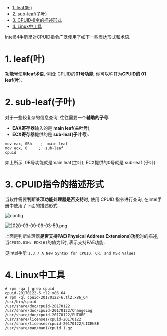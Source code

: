 
<!-- @import "[TOC]" {cmd="toc" depthFrom=1 depthTo=6 orderedList=false} -->

<!-- code_chunk_output -->

- [1. leaf(叶)](#1-leaf叶)
- [2. sub-leaf(子叶)](#2-sub-leaf子叶)
- [3. CPUID指令的描述形式](#3-cpuid指令的描述形式)
- [4. Linux中工具](#4-linux中工具)

<!-- /code_chunk_output -->

Intel64手册里对CPUID指令广泛使用了如下一些表达形式和术语. 

# 1. leaf(叶)

**功能号**使用**leaf术语**, 例如: CPUID的**01号功能**, 你可以称其为**CPUID的 01 leaf(叶**). 

# 2. sub-leaf(子叶)

对于一些较复杂的信息查询, 往往需要一个**辅助的子号**. 

* **EAX寄存器**输入的是 **main leaf(主叶号**), 
* **ECX寄存器**提供的是 **sub-leaf(子叶号**). 

```assembly
mov eax, 0Bh    ;  main leaf
mov ecx, 0     ;  sub-leaf
cpuid
```

如上所示, 0B号功能就是main leaf(主叶), ECX提供的0号就是 sub-leaf (子叶). 

# 3. CPUID指令的描述形式

当软件需要**判断某项功能处理器是否支持**时, 使用 CPUID 指令进行查询, 在Intel手册中使用了下面的描述形式. 

![config](./images/1.png)

![2020-03-09-09-03-59.png](./images/2020-03-09-09-03-59.png)

上面是判断处理器**是否支持PAE(Physical Address Extensions)功能**时的描述, 当`CPUID.01H: EDX[6]`的值为1时, 表示支持PAE功能. 

见Intel手册 `1.3.7 A New Syntax for CPUID, CR, and MSR Values`

# 4. Linux中工具

```
# rpm -qa | grep cpuid
cpuid-20170122-6.tl2.x86_64
# rpm -ql cpuid-20170122-6.tl2.x86_64
/usr/bin/cpuid
/usr/share/doc/cpuid-20170122
/usr/share/doc/cpuid-20170122/ChangeLog
/usr/share/doc/cpuid-20170122/FUTURE
/usr/share/licenses/cpuid-20170122
/usr/share/licenses/cpuid-20170122/LICENSE
/usr/share/man/man1/cpuid.1.gz
```
